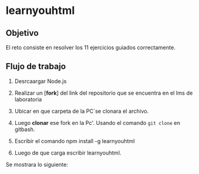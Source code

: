 

# learnyouhtml

## Objetivo

El reto consiste en resolver los 11 ejercicios guiados correctamente.

## Flujo de trabajo

1. Desrcaargar Node.js

2. Realizar un [**fork**] del link del  repositorio que  se encuentra  en el lms de laboratoria

3. Ubicar en que carpeta de la PC´se clonara el archivo.

4. Luego **clonar** ese fork en la Pc'. Usando el comando `git clone`  en gitbash.

5. Escribir el comando npm install -g learnyouhtml

6. Luego  de que carga escribir learnyouhtml. 

Se mostrara lo siguiente:








